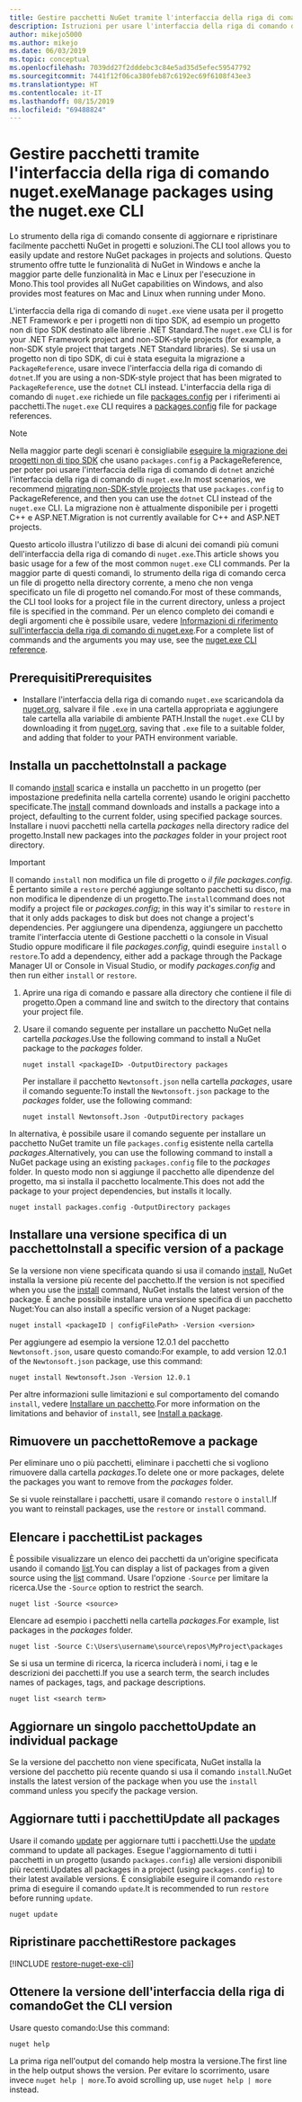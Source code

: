 ```yaml
---
title: Gestire pacchetti NuGet tramite l'interfaccia della riga di comando di nuget.exe
description: Istruzioni per usare l'interfaccia della riga di comando di nuget.exe insieme a pacchetti NuGet.
author: mikejo5000
ms.author: mikejo
ms.date: 06/03/2019
ms.topic: conceptual
ms.openlocfilehash: 7039dd27f2dddebc3c84e5ad35d5efec59547792
ms.sourcegitcommit: 7441f12f06ca380feb87c6192ec69f6108f43ee3
ms.translationtype: HT
ms.contentlocale: it-IT
ms.lasthandoff: 08/15/2019
ms.locfileid: "69488824"
---
```

# <a name="manage-packages-using-the-nugetexe-cli"></a><span data-ttu-id="0cb19-103">Gestire pacchetti tramite l'interfaccia della riga di comando nuget.exe</span><span class="sxs-lookup"><span data-stu-id="0cb19-103">Manage packages using the nuget.exe CLI</span></span>

<span data-ttu-id="0cb19-104">Lo strumento della riga di comando consente di aggiornare e ripristinare facilmente pacchetti NuGet in progetti e soluzioni.</span><span class="sxs-lookup"><span data-stu-id="0cb19-104">The CLI tool allows you to easily update and restore NuGet packages in projects and solutions.</span></span> <span data-ttu-id="0cb19-105">Questo strumento offre tutte le funzionalità di NuGet in Windows e anche la maggior parte delle funzionalità in Mac e Linux per l'esecuzione in Mono.</span><span class="sxs-lookup"><span data-stu-id="0cb19-105">This tool provides all NuGet capabilities on Windows, and also provides most features on Mac and Linux when running under Mono.</span></span>

<span data-ttu-id="0cb19-106">L'interfaccia della riga di comando di `nuget.exe` viene usata per il progetto .NET Framework e per i progetti non di tipo SDK, ad esempio un progetto non di tipo SDK destinato alle librerie .NET Standard.</span><span class="sxs-lookup"><span data-stu-id="0cb19-106">The `nuget.exe` CLI is for your .NET Framework project and non-SDK-style projects (for example, a non-SDK style project that targets .NET Standard libraries).</span></span> <span data-ttu-id="0cb19-107">Se si usa un progetto non di tipo SDK, di cui è stata eseguita la migrazione a `PackageReference`, usare invece l'interfaccia della riga di comando di `dotnet`.</span><span class="sxs-lookup"><span data-stu-id="0cb19-107">If you are using a non-SDK-style project that has been migrated to `PackageReference`, use the `dotnet` CLI instead.</span></span> <span data-ttu-id="0cb19-108">L'interfaccia della riga di comando di `nuget.exe` richiede un file [packages.config](../reference/packages-config.md) per i riferimenti ai pacchetti.</span><span class="sxs-lookup"><span data-stu-id="0cb19-108">The `nuget.exe` CLI requires a [packages.config](../reference/packages-config.md) file for package references.</span></span>

> [!NOTE]
> <span data-ttu-id="0cb19-109">Nella maggior parte degli scenari è consigliabile [eseguire la migrazione dei progetti non di tipo SDK](../consume-packages/migrate-packages-config-to-package-reference.md) che usano `packages.config` a PackageReference, per poter poi usare l'interfaccia della riga di comando di `dotnet` anziché l'interfaccia della riga di comando di `nuget.exe`.</span><span class="sxs-lookup"><span data-stu-id="0cb19-109">In most scenarios, we recommend [migrating non-SDK-style projects](../consume-packages/migrate-packages-config-to-package-reference.md) that use `packages.config` to PackageReference, and then you can use the `dotnet` CLI instead of the `nuget.exe` CLI.</span></span> <span data-ttu-id="0cb19-110">La migrazione non è attualmente disponibile per i progetti C++ e ASP.NET.</span><span class="sxs-lookup"><span data-stu-id="0cb19-110">Migration is not currently available for C++ and ASP.NET projects.</span></span>

<span data-ttu-id="0cb19-111">Questo articolo illustra l'utilizzo di base di alcuni dei comandi più comuni dell'interfaccia della riga di comando di `nuget.exe`.</span><span class="sxs-lookup"><span data-stu-id="0cb19-111">This article shows you basic usage for a few of the most common `nuget.exe` CLI commands.</span></span> <span data-ttu-id="0cb19-112">Per la maggior parte di questi comandi, lo strumento della riga di comando cerca un file di progetto nella directory corrente, a meno che non venga specificato un file di progetto nel comando.</span><span class="sxs-lookup"><span data-stu-id="0cb19-112">For most of these commands, the CLI tool looks for a project file in the current directory, unless a project file is specified in the command.</span></span> <span data-ttu-id="0cb19-113">Per un elenco completo dei comandi e degli argomenti che è possibile usare, vedere [Informazioni di riferimento sull'interfaccia della riga di comando di nuget.exe](../reference/nuget-exe-cli-reference.md).</span><span class="sxs-lookup"><span data-stu-id="0cb19-113">For a complete list of commands and the arguments you may use, see the [nuget.exe CLI reference](../reference/nuget-exe-cli-reference.md).</span></span>

## <a name="prerequisites"></a><span data-ttu-id="0cb19-114">Prerequisiti</span><span class="sxs-lookup"><span data-stu-id="0cb19-114">Prerequisites</span></span>

- <span data-ttu-id="0cb19-115">Installare l'interfaccia della riga di comando `nuget.exe` scaricandola da [nuget.org](https://dist.nuget.org/win-x86-commandline/latest/nuget.exe), salvare il file `.exe` in una cartella appropriata e aggiungere tale cartella alla variabile di ambiente PATH.</span><span class="sxs-lookup"><span data-stu-id="0cb19-115">Install the `nuget.exe` CLI by downloading it from [nuget.org](https://dist.nuget.org/win-x86-commandline/latest/nuget.exe), saving that `.exe` file to a suitable folder, and adding that folder to your PATH environment variable.</span></span>

## <a name="install-a-package"></a><span data-ttu-id="0cb19-116">Installa un pacchetto</span><span class="sxs-lookup"><span data-stu-id="0cb19-116">Install a package</span></span>

<span data-ttu-id="0cb19-117">Il comando [install](../reference/cli-reference/cli-ref-install.md) scarica e installa un pacchetto in un progetto (per impostazione predefinita nella cartella corrente) usando le origini pacchetto specificate.</span><span class="sxs-lookup"><span data-stu-id="0cb19-117">The [install](../reference/cli-reference/cli-ref-install.md) command downloads and installs a package into a project, defaulting to the current folder, using specified package sources.</span></span> <span data-ttu-id="0cb19-118">Installare i nuovi pacchetti nella cartella *packages* nella directory radice del progetto.</span><span class="sxs-lookup"><span data-stu-id="0cb19-118">Install new packages into the *packages* folder in your project root directory.</span></span>

> [!IMPORTANT]
> <span data-ttu-id="0cb19-119">Il comando `install` non modifica un file di progetto o *il file packages.config*. È pertanto simile a `restore` perché aggiunge soltanto pacchetti su disco, ma non modifica le dipendenze di un progetto.</span><span class="sxs-lookup"><span data-stu-id="0cb19-119">The `install`command does not modify a project file or *packages.config*; in this way it's similar to `restore` in that it only adds packages to disk but does not change a project's dependencies.</span></span> <span data-ttu-id="0cb19-120">Per aggiungere una dipendenza, aggiungere un pacchetto tramite l'interfaccia utente di Gestione pacchetti o la console in Visual Studio oppure modificare il file *packages.config*, quindi eseguire `install` o `restore`.</span><span class="sxs-lookup"><span data-stu-id="0cb19-120">To add a dependency, either add a package through the Package Manager UI or Console in Visual Studio, or modify *packages.config* and then run either `install` or `restore`.</span></span>

1. <span data-ttu-id="0cb19-121">Aprire una riga di comando e passare alla directory che contiene il file di progetto.</span><span class="sxs-lookup"><span data-stu-id="0cb19-121">Open a command line and switch to the directory that contains your project file.</span></span>

2. <span data-ttu-id="0cb19-122">Usare il comando seguente per installare un pacchetto NuGet nella cartella *packages*.</span><span class="sxs-lookup"><span data-stu-id="0cb19-122">Use the following command to install a NuGet package to the *packages* folder.</span></span>

    ```cli
    nuget install <packageID> -OutputDirectory packages
    ```

    <span data-ttu-id="0cb19-123">Per installare il pacchetto `Newtonsoft.json` nella cartella *packages*, usare il comando seguente:</span><span class="sxs-lookup"><span data-stu-id="0cb19-123">To install the `Newtonsoft.json` package to the *packages* folder, use the following command:</span></span>

    ```cli
    nuget install Newtonsoft.Json -OutputDirectory packages
    ```

<span data-ttu-id="0cb19-124">In alternativa, è possibile usare il comando seguente per installare un pacchetto NuGet tramite un file `packages.config` esistente nella cartella *packages*.</span><span class="sxs-lookup"><span data-stu-id="0cb19-124">Alternatively, you can use the following command to install a NuGet package using an existing `packages.config` file to the *packages* folder.</span></span> <span data-ttu-id="0cb19-125">In questo modo non si aggiunge il pacchetto alle dipendenze del progetto, ma si installa il pacchetto localmente.</span><span class="sxs-lookup"><span data-stu-id="0cb19-125">This does not add the package to your project dependencies, but installs it locally.</span></span>

```cli
nuget install packages.config -OutputDirectory packages
```

## <a name="install-a-specific-version-of-a-package"></a><span data-ttu-id="0cb19-126">Installare una versione specifica di un pacchetto</span><span class="sxs-lookup"><span data-stu-id="0cb19-126">Install a specific version of a package</span></span>

<span data-ttu-id="0cb19-127">Se la versione non viene specificata quando si usa il comando [install](../reference/cli-reference/cli-ref-install.md), NuGet installa la versione più recente del pacchetto.</span><span class="sxs-lookup"><span data-stu-id="0cb19-127">If the version is not specified when you use the [install](../reference/cli-reference/cli-ref-install.md) command, NuGet installs the latest version of the package.</span></span> <span data-ttu-id="0cb19-128">È anche possibile installare una versione specifica di un pacchetto Nuget:</span><span class="sxs-lookup"><span data-stu-id="0cb19-128">You can also install a specific version of a Nuget package:</span></span>

```cli
nuget install <packageID | configFilePath> -Version <version>
```

<span data-ttu-id="0cb19-129">Per aggiungere ad esempio la versione 12.0.1 del pacchetto `Newtonsoft.json`, usare questo comando:</span><span class="sxs-lookup"><span data-stu-id="0cb19-129">For example, to add version 12.0.1 of the `Newtonsoft.json` package, use this command:</span></span>

```cli
nuget install Newtonsoft.Json -Version 12.0.1
```

<span data-ttu-id="0cb19-130">Per altre informazioni sulle limitazioni e sul comportamento del comando `install`, vedere [Installare un pacchetto](#install-a-package).</span><span class="sxs-lookup"><span data-stu-id="0cb19-130">For more information on the limitations and behavior of `install`, see [Install a package](#install-a-package).</span></span>

## <a name="remove-a-package"></a><span data-ttu-id="0cb19-131">Rimuovere un pacchetto</span><span class="sxs-lookup"><span data-stu-id="0cb19-131">Remove a package</span></span>

<span data-ttu-id="0cb19-132">Per eliminare uno o più pacchetti, eliminare i pacchetti che si vogliono rimuovere dalla cartella *packages*.</span><span class="sxs-lookup"><span data-stu-id="0cb19-132">To delete one or more packages, delete the packages you want to remove from the *packages* folder.</span></span>

<span data-ttu-id="0cb19-133">Se si vuole reinstallare i pacchetti, usare il comando `restore` o `install`.</span><span class="sxs-lookup"><span data-stu-id="0cb19-133">If you want to reinstall packages, use the `restore` or `install` command.</span></span>

## <a name="list-packages"></a><span data-ttu-id="0cb19-134">Elencare i pacchetti</span><span class="sxs-lookup"><span data-stu-id="0cb19-134">List packages</span></span>

<span data-ttu-id="0cb19-135">È possibile visualizzare un elenco dei pacchetti da un'origine specificata usando il comando [list](../reference/cli-reference/cli-ref-list.md).</span><span class="sxs-lookup"><span data-stu-id="0cb19-135">You can display a list of packages from a given source using the [list](../reference/cli-reference/cli-ref-list.md) command.</span></span> <span data-ttu-id="0cb19-136">Usare l'opzione `-Source` per limitare la ricerca.</span><span class="sxs-lookup"><span data-stu-id="0cb19-136">Use the `-Source` option to restrict the search.</span></span>

```cli
nuget list -Source <source>
```

<span data-ttu-id="0cb19-137">Elencare ad esempio i pacchetti nella cartella *packages*.</span><span class="sxs-lookup"><span data-stu-id="0cb19-137">For example, list packages in the *packages* folder.</span></span>

```cli
nuget list -Source C:\Users\username\source\repos\MyProject\packages
```

<span data-ttu-id="0cb19-138">Se si usa un termine di ricerca, la ricerca includerà i nomi, i tag e le descrizioni dei pacchetti.</span><span class="sxs-lookup"><span data-stu-id="0cb19-138">If you use a search term, the search includes names of packages, tags, and package descriptions.</span></span>

```cli
nuget list <search term>
```

## <a name="update-an-individual-package"></a><span data-ttu-id="0cb19-139">Aggiornare un singolo pacchetto</span><span class="sxs-lookup"><span data-stu-id="0cb19-139">Update an individual package</span></span>

<span data-ttu-id="0cb19-140">Se la versione del pacchetto non viene specificata, NuGet installa la versione del pacchetto più recente quando si usa il comando `install`.</span><span class="sxs-lookup"><span data-stu-id="0cb19-140">NuGet installs the latest version of the package when you use the `install` command unless you specify the package version.</span></span>

## <a name="update-all-packages"></a><span data-ttu-id="0cb19-141">Aggiornare tutti i pacchetti</span><span class="sxs-lookup"><span data-stu-id="0cb19-141">Update all packages</span></span>

<span data-ttu-id="0cb19-142">Usare il comando [update](../reference/cli-reference/cli-ref-update.md) per aggiornare tutti i pacchetti.</span><span class="sxs-lookup"><span data-stu-id="0cb19-142">Use the [update](../reference/cli-reference/cli-ref-update.md) command to update all packages.</span></span> <span data-ttu-id="0cb19-143">Esegue l'aggiornamento di tutti i pacchetti in un progetto (usando `packages.config`) alle versioni disponibili più recenti.</span><span class="sxs-lookup"><span data-stu-id="0cb19-143">Updates all packages in a project (using `packages.config`) to their latest available versions.</span></span> <span data-ttu-id="0cb19-144">È consigliabile eseguire il comando `restore` prima di eseguire il comando `update`.</span><span class="sxs-lookup"><span data-stu-id="0cb19-144">It is recommended to run `restore` before running `update`.</span></span>

```cli
nuget update
```

## <a name="restore-packages"></a><span data-ttu-id="0cb19-145">Ripristinare pacchetti</span><span class="sxs-lookup"><span data-stu-id="0cb19-145">Restore packages</span></span>

[!INCLUDE [restore-nuget-exe-cli](includes/restore-nuget-exe-cli.md)]

## <a name="get-the-cli-version"></a><span data-ttu-id="0cb19-146">Ottenere la versione dell'interfaccia della riga di comando</span><span class="sxs-lookup"><span data-stu-id="0cb19-146">Get the CLI version</span></span>

<span data-ttu-id="0cb19-147">Usare questo comando:</span><span class="sxs-lookup"><span data-stu-id="0cb19-147">Use this command:</span></span>

```cli
nuget help
```

<span data-ttu-id="0cb19-148">La prima riga nell'output del comando help mostra la versione.</span><span class="sxs-lookup"><span data-stu-id="0cb19-148">The first line in the help output shows the version.</span></span> <span data-ttu-id="0cb19-149">Per evitare lo scorrimento, usare invece `nuget help | more`.</span><span class="sxs-lookup"><span data-stu-id="0cb19-149">To avoid scrolling up, use `nuget help | more` instead.</span></span>